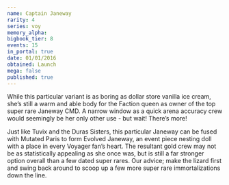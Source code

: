```yaml
---
name: Captain Janeway
rarity: 4
series: voy
memory_alpha:
bigbook_tier: 8
events: 15
in_portal: true
date: 01/01/2016
obtained: Launch
mega: false
published: true
---
```


While this particular variant is as boring as dollar store vanilla ice cream, she’s still a warm and able body for the Faction queen as owner of the top super rare Janeway CMD. A narrow window as a quick arena accuracy crew would seemingly be her only other use - but wait! There’s more!

Just like Tuvix and the Duras Sisters, this particular Janeway can be fused with Mutated Paris to form Evolved Janeway, an event piece nesting doll with a place in every Voyager fan’s heart. The resultant gold crew may not be as statistically appealing as she once was, but is still a far stronger option overall than a few dated super rares. Our advice; make the lizard first and swing back around to scoop up a few more super rare immortalizations down the line.
